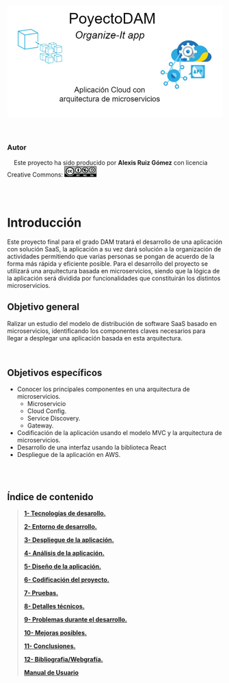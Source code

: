 <div align="center">
<img src="Portada.jpg" />
</div>


<br>
<br>

### Autor
&nbsp;&nbsp;&nbsp; Este proyecto ha sido producido por  <b>Alexis Ruiz Gómez</b> 
con licencia Creative Commons:  <img src="/Licencia-Tipo2.png" height="25" width="75"/>  

<br>
<br>

# Introducción


Este proyecto final para el grado DAM tratará el desarrollo de una aplicación con solución SaaS, la aplicación a su vez dará solución
a la organización de actividades permitiendo que varias personas se pongan de acuerdo de la forma más rápida y eficiente posible. 
Para el desarrollo del proyecto se utilizará una arquitectura basada en microservicios, siendo que la lógica de la aplicación será dividida
por funcionalidades que constituirán los distintos microservicios.



## Objetivo general
Ralizar un estudio del modelo de distribución de software SaaS basado en microservicios, identificando los componentes claves necesarios para
llegar a desplegar una aplicación basada en esta arquitectura.


<br>

## Objetivos específicos

<ul>
    <li>Conocer los principales componentes en una arquitectura de microservicios.
        <ul>
        <li>Microservicio</li>
        <li>Cloud Config.</li>
        <li>Service Discovery.</li>
        <li>Gateway.</li>
        </ul>
    </li>    
    <li>Codificación de la aplicación usando el modelo MVC y la arquitectura de microservicios.</li>
    <li>Desarrollo de una interfaz usando la biblioteca React</li>
    <li>Despliegue de la aplicación en AWS.</li>
</ul>


<br>
<br>


## Índice de contenido
> **[1- Tecnologías de desarollo.](./tecnologias/Tecnologias.md)**
>
> **[2- Entorno de desarrollo.](./entornoDesarrollo/EntornoDesarrollo.md)**
>
> **[3- Despliegue de la aplicación.](./despliegue/Despliegue.md)**
>
> **[4- Análisis de la aplicación.](./analisis/Analisis.md)**
>
> **[5- Diseño de la aplicación.](./diseño/Diseño.md)**
>
> **[6- Codificación del proyecto.](./codificacion/Codificacion.md)**
>
> **[7- Pruebas.](./pruebas/Pruebas.md)**
>
> **[8- Detalles técnicos.]()**
>
> **[9- Problemas durante el desarrollo.](./problemas/Problemas.md)**
>
> **[10- Mejoras posibles.](./mejoras.md)**
>
> **[11- Conclusiones.](./conclusion.md)**
>
> **[12- Bibliografia/Webgrafía.](./bibliografia.md)**
>
> **[Manual de Usuario](./manualUsuario/manualUsuario.md)**


<br>
<br>



